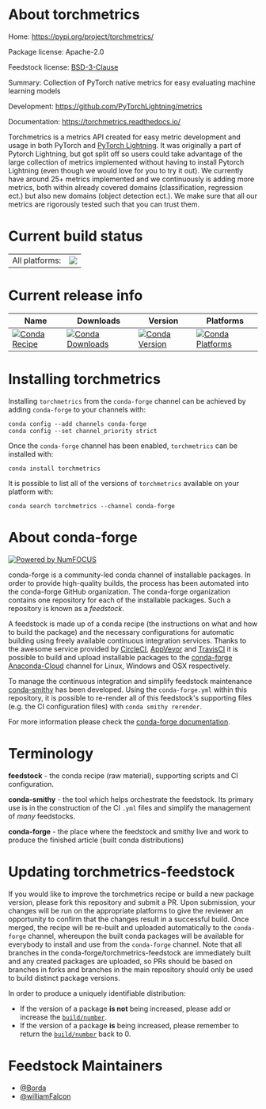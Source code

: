About torchmetrics
==================

Home: https://pypi.org/project/torchmetrics/

Package license: Apache-2.0

Feedstock license: [BSD-3-Clause](https://github.com/conda-forge/torchmetrics-feedstock/blob/master/LICENSE.txt)

Summary: Collection of PyTorch native metrics for easy evaluating machine learning models

Development: https://github.com/PyTorchLightning/metrics

Documentation: https://torchmetrics.readthedocs.io/

Torchmetrics is a metrics API created for easy metric development and usage in both PyTorch and
[PyTorch Lightning](https://pytorch-lightning.readthedocs.io/en/stable/). It was originally a part of
Pytorch Lightning, but got split off so users could take advantage of the large collection of metrics
implemented without having to install Pytorch Lightning (even though we would love for you to try it out).
We currently have around 25+ metrics implemented and we continuously is adding more metrics, both within
already covered domains (classification, regression ect.) but also new domains (object detection ect.).
We make sure that all our metrics are rigorously tested such that you can trust them.


Current build status
====================


<table><tr><td>All platforms:</td>
    <td>
      <a href="https://dev.azure.com/conda-forge/feedstock-builds/_build/latest?definitionId=12227&branchName=master">
        <img src="https://dev.azure.com/conda-forge/feedstock-builds/_apis/build/status/torchmetrics-feedstock?branchName=master">
      </a>
    </td>
  </tr>
</table>

Current release info
====================

| Name | Downloads | Version | Platforms |
| --- | --- | --- | --- |
| [![Conda Recipe](https://img.shields.io/badge/recipe-torchmetrics-green.svg)](https://anaconda.org/conda-forge/torchmetrics) | [![Conda Downloads](https://img.shields.io/conda/dn/conda-forge/torchmetrics.svg)](https://anaconda.org/conda-forge/torchmetrics) | [![Conda Version](https://img.shields.io/conda/vn/conda-forge/torchmetrics.svg)](https://anaconda.org/conda-forge/torchmetrics) | [![Conda Platforms](https://img.shields.io/conda/pn/conda-forge/torchmetrics.svg)](https://anaconda.org/conda-forge/torchmetrics) |

Installing torchmetrics
=======================

Installing `torchmetrics` from the `conda-forge` channel can be achieved by adding `conda-forge` to your channels with:

```
conda config --add channels conda-forge
conda config --set channel_priority strict
```

Once the `conda-forge` channel has been enabled, `torchmetrics` can be installed with:

```
conda install torchmetrics
```

It is possible to list all of the versions of `torchmetrics` available on your platform with:

```
conda search torchmetrics --channel conda-forge
```


About conda-forge
=================

[![Powered by NumFOCUS](https://img.shields.io/badge/powered%20by-NumFOCUS-orange.svg?style=flat&colorA=E1523D&colorB=007D8A)](http://numfocus.org)

conda-forge is a community-led conda channel of installable packages.
In order to provide high-quality builds, the process has been automated into the
conda-forge GitHub organization. The conda-forge organization contains one repository
for each of the installable packages. Such a repository is known as a *feedstock*.

A feedstock is made up of a conda recipe (the instructions on what and how to build
the package) and the necessary configurations for automatic building using freely
available continuous integration services. Thanks to the awesome service provided by
[CircleCI](https://circleci.com/), [AppVeyor](https://www.appveyor.com/)
and [TravisCI](https://travis-ci.com/) it is possible to build and upload installable
packages to the [conda-forge](https://anaconda.org/conda-forge)
[Anaconda-Cloud](https://anaconda.org/) channel for Linux, Windows and OSX respectively.

To manage the continuous integration and simplify feedstock maintenance
[conda-smithy](https://github.com/conda-forge/conda-smithy) has been developed.
Using the ``conda-forge.yml`` within this repository, it is possible to re-render all of
this feedstock's supporting files (e.g. the CI configuration files) with ``conda smithy rerender``.

For more information please check the [conda-forge documentation](https://conda-forge.org/docs/).

Terminology
===========

**feedstock** - the conda recipe (raw material), supporting scripts and CI configuration.

**conda-smithy** - the tool which helps orchestrate the feedstock.
                   Its primary use is in the construction of the CI ``.yml`` files
                   and simplify the management of *many* feedstocks.

**conda-forge** - the place where the feedstock and smithy live and work to
                  produce the finished article (built conda distributions)


Updating torchmetrics-feedstock
===============================

If you would like to improve the torchmetrics recipe or build a new
package version, please fork this repository and submit a PR. Upon submission,
your changes will be run on the appropriate platforms to give the reviewer an
opportunity to confirm that the changes result in a successful build. Once
merged, the recipe will be re-built and uploaded automatically to the
`conda-forge` channel, whereupon the built conda packages will be available for
everybody to install and use from the `conda-forge` channel.
Note that all branches in the conda-forge/torchmetrics-feedstock are
immediately built and any created packages are uploaded, so PRs should be based
on branches in forks and branches in the main repository should only be used to
build distinct package versions.

In order to produce a uniquely identifiable distribution:
 * If the version of a package **is not** being increased, please add or increase
   the [``build/number``](https://docs.conda.io/projects/conda-build/en/latest/resources/define-metadata.html#build-number-and-string).
 * If the version of a package **is** being increased, please remember to return
   the [``build/number``](https://docs.conda.io/projects/conda-build/en/latest/resources/define-metadata.html#build-number-and-string)
   back to 0.

Feedstock Maintainers
=====================

* [@Borda](https://github.com/Borda/)
* [@williamFalcon](https://github.com/williamFalcon/)

